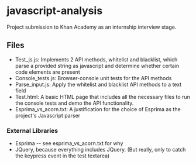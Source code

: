 javascript-analysis
===================
Project submission to Khan Academy as an internship interview stage.

## Files
- Test_js.js: Implements 2 API methods, whitelist and blacklist, which parse a provided string as javascript and determine whether certain code elements are present
- Console_tests.js: Browser-console unit tests for the API methods
- Parse_input.js: Apply the whitelist and blacklist API methods to a text field
- Test.html: A basic HTML page that includes all the necessary files to run the console tests and demo the API functionality.
- Esprima_vs_acorn.txt: A justification for the choice of Esprima as the project's Javascript parser

### External Libraries
- Esprima -- see esprima_vs_acorn.txt for why
- JQuery, because everything includes JQuery. (But really, only to catch the keypress event in the test textarea)
